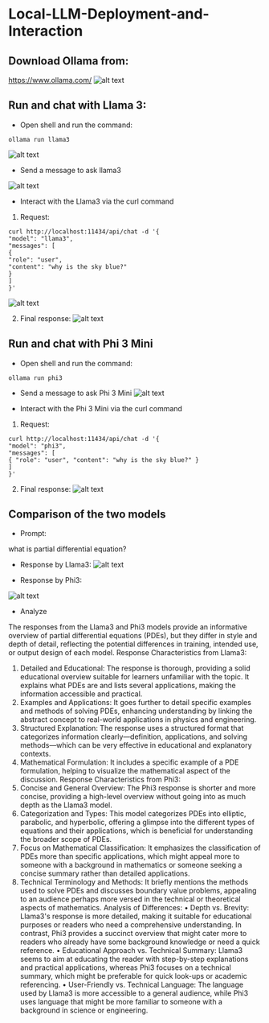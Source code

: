 # Local-LLM-Deployment-and-Interaction

## Download Ollama from:

https://www.ollama.com/
![alt text](Images/image.png)

## Run and chat with Llama 3:

- Open shell and run the command:

`ollama run llama3`

![alt text](Images/image-1.png)

- Send a message to ask llama3

![alt text](Images/image-2.png)

- Interact with the Llama3 via the curl command

1. Request:

```
curl http://localhost:11434/api/chat -d '{
"model": "llama3",
"messages": [
{
"role": "user",
"content": "why is the sky blue?"
}
]
}'
```

![alt text](Images/image-3.png)

2. Final response:
   ![alt text](Images/image-4.png)

## Run and chat with Phi 3 Mini

- Open shell and run the command:

`ollama run phi3`

- Send a message to ask Phi 3 Mini
  ![alt text](Images/image-5.png)

- Interact with the Phi 3 Mini via the curl command

1. Request:

```
curl http://localhost:11434/api/chat -d '{
"model": "phi3",
"messages": [
{ "role": "user", "content": "why is the sky blue?" }
]
}'
```

2. Final response:
   ![alt text](Images/image-6.png)

## Comparison of the two models

- Prompt:

what is partial differential equation?

- Response by Llama3:
  ![alt text](Images/image-7.png)

- Response by Phi3:

![alt text](Images/image-8.png)

- Analyze

The responses from the Llama3 and Phi3 models provide an informative overview of partial differential equations (PDEs), but they differ in style and depth of detail, reflecting the potential differences in training, intended use, or output design of each model.
Response Characteristics from Llama3:

1. Detailed and Educational: The response is thorough, providing a solid educational overview suitable for learners unfamiliar with the topic. It explains what PDEs are and lists several applications, making the information accessible and practical.
2. Examples and Applications: It goes further to detail specific examples and methods of solving PDEs, enhancing understanding by linking the abstract concept to real-world applications in physics and engineering.
3. Structured Explanation: The response uses a structured format that categorizes information clearly—definition, applications, and solving methods—which can be very effective in educational and explanatory contexts.
4. Mathematical Formulation: It includes a specific example of a PDE formulation, helping to visualize the mathematical aspect of the discussion.
   Response Characteristics from Phi3:
5. Concise and General Overview: The Phi3 response is shorter and more concise, providing a high-level overview without going into as much depth as the Llama3 model.
6. Categorization and Types: This model categorizes PDEs into elliptic, parabolic, and hyperbolic, offering a glimpse into the different types of equations and their applications, which is beneficial for understanding the broader scope of PDEs.
7. Focus on Mathematical Classification: It emphasizes the classification of PDEs more than specific applications, which might appeal more to someone with a background in mathematics or someone seeking a concise summary rather than detailed applications.
8. Technical Terminology and Methods: It briefly mentions the methods used to solve PDEs and discusses boundary value problems, appealing to an audience perhaps more versed in the technical or theoretical aspects of mathematics.
   Analysis of Differences:
   • Depth vs. Brevity: Llama3's response is more detailed, making it suitable for educational purposes or readers who need a comprehensive understanding. In contrast, Phi3 provides a succinct overview that might cater more to readers who already have some background knowledge or need a quick reference.
   • Educational Approach vs. Technical Summary: Llama3 seems to aim at educating the reader with step-by-step explanations and practical applications, whereas Phi3 focuses on a technical summary, which might be preferable for quick look-ups or academic referencing.
   • User-Friendly vs. Technical Language: The language used by Llama3 is more accessible to a general audience, while Phi3 uses language that might be more familiar to someone with a background in science or engineering.
